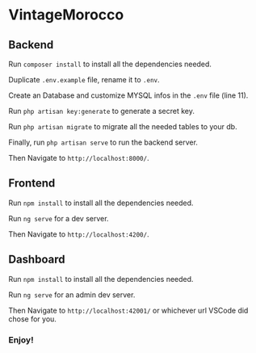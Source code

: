 # VintageMorocco

## Backend

Run `composer install` to install all the dependencies needed.

Duplicate `.env.example` file, rename it to `.env`.

Create an Database and customize MYSQL infos in the `.env` file (line 11).

Run `php artisan key:generate` to generate a secret key.

Run `php artisan migrate` to migrate all the needed tables to your db.

Finally, run `php artisan serve` to run the backend server.

Then Navigate to `http://localhost:8000/`.

## Frontend

Run `npm install` to install all the dependencies needed.

Run `ng serve` for a dev server.

Then Navigate to `http://localhost:4200/`.

## Dashboard

Run `npm install` to install all the dependencies needed.

Run `ng serve` for an admin  dev server.

Then Navigate to `http://localhost:42001/` or whichever url VSCode did chose for you.

### Enjoy!
